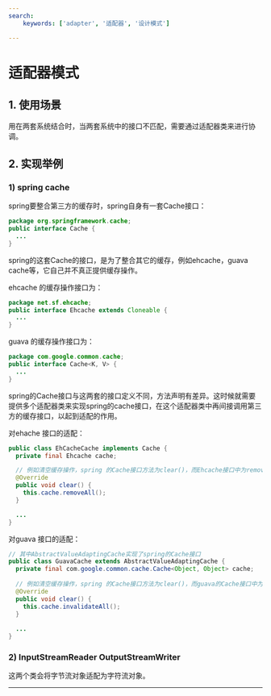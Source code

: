 ```yaml
---
search:
    keywords: ['adapter', '适配器', '设计模式']

---
```




# 适配器模式

## 1. 使用场景

用在两套系统结合时，当两套系统中的接口不匹配，需要通过适配器类来进行协调。

## 2. 实现举例

### 1) spring cache
spring要整合第三方的缓存时，spring自身有一套Cache接口：

```java
package org.springframework.cache;
public interface Cache {
  ...
}
```

spring的这套Cache的接口，是为了整合其它的缓存，例如ehcache，guava cache等，它自己并不真正提供缓存操作。

ehcache 的缓存操作接口为：

```java
package net.sf.ehcache;
public interface Ehcache extends Cloneable {
  ...
}
```

guava 的缓存操作接口为：

```java
package com.google.common.cache;
public interface Cache<K, V> {
  ...
}
```

spring的Cache接口与这两套的接口定义不同，方法声明有差异。这时候就需要提供多个适配器类来实现spring的cache接口，在这个适配器类中再间接调用第三方的缓存接口，以起到适配的作用。

对ehache 接口的适配：

```java
public class EhCacheCache implements Cache {
  private final Ehcache cache;

  // 例如清空缓存操作，spring 的Cache接口方法为clear()，而Ehcache接口中为removeAll() 
  @Override
  public void clear() {
    this.cache.removeAll();
  }

  ...
}
```

对guava 接口的适配：

```java
// 其中AbstractValueAdaptingCache实现了spring的Cache接口
public class GuavaCache extends AbstractValueAdaptingCache {
  private final com.google.common.cache.Cache<Object, Object> cache;
  
  // 例如清空缓存操作，spring 的Cache接口方法为clear()，而guava的Cache接口中为invalidateAll() 
  @Override
  public void clear() {
    this.cache.invalidateAll();
  }
  
  ...
}
```

### 2) InputStreamReader OutputStreamWriter

这两个类会将字节流对象适配为字符流对象。

---


